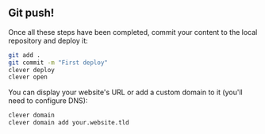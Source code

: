 ## Git push! 
Once all these steps have been completed, commit your content to the local repository and deploy it:
```bash
git add .
git commit -m "First deploy"
clever deploy
clever open
```
You can display your website's URL or add a custom domain to it (you'll need to configure DNS):
```bash
clever domain
clever domain add your.website.tld
```
